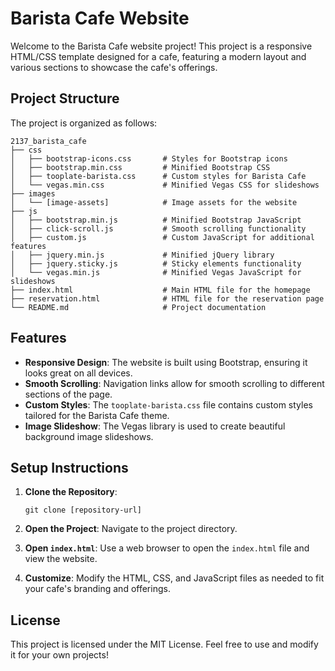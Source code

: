 # Barista Cafe Website

Welcome to the Barista Cafe website project! This project is a responsive HTML/CSS template designed for a cafe, featuring a modern layout and various sections to showcase the cafe's offerings.

## Project Structure

The project is organized as follows:

```
2137_barista_cafe
├── css
│   ├── bootstrap-icons.css       # Styles for Bootstrap icons
│   ├── bootstrap.min.css         # Minified Bootstrap CSS
│   ├── tooplate-barista.css      # Custom styles for Barista Cafe
│   └── vegas.min.css             # Minified Vegas CSS for slideshows
├── images
│   └── [image-assets]            # Image assets for the website
├── js
│   ├── bootstrap.min.js          # Minified Bootstrap JavaScript
│   ├── click-scroll.js           # Smooth scrolling functionality
│   ├── custom.js                 # Custom JavaScript for additional features
│   ├── jquery.min.js             # Minified jQuery library
│   ├── jquery.sticky.js          # Sticky elements functionality
│   └── vegas.min.js              # Minified Vegas JavaScript for slideshows
├── index.html                    # Main HTML file for the homepage
├── reservation.html              # HTML file for the reservation page
└── README.md                     # Project documentation
```

## Features

- **Responsive Design**: The website is built using Bootstrap, ensuring it looks great on all devices.
- **Smooth Scrolling**: Navigation links allow for smooth scrolling to different sections of the page.
- **Custom Styles**: The `tooplate-barista.css` file contains custom styles tailored for the Barista Cafe theme.
- **Image Slideshow**: The Vegas library is used to create beautiful background image slideshows.

## Setup Instructions

1. **Clone the Repository**: 
   ```
   git clone [repository-url]
   ```

2. **Open the Project**: Navigate to the project directory.

3. **Open `index.html`**: Use a web browser to open the `index.html` file and view the website.

4. **Customize**: Modify the HTML, CSS, and JavaScript files as needed to fit your cafe's branding and offerings.

## License

This project is licensed under the MIT License. Feel free to use and modify it for your own projects!